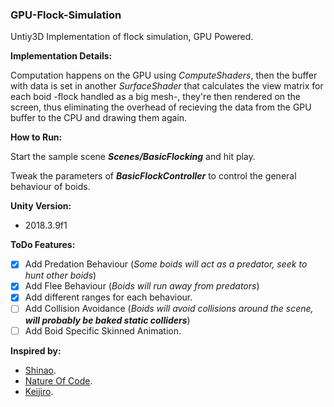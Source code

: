 ### GPU-Flock-Simulation
Untiy3D Implementation of flock simulation, GPU Powered.

**Implementation Details:**

Computation happens on the GPU using _ComputeShaders_, then the buffer with data is set in another _SurfaceShader_ that calculates the view matrix for each boid -flock handled as a big mesh-, they're then rendered on the screen, thus eliminating the overhead of recieving the data from the GPU buffer to the CPU and drawing them again.

**How to Run:**

Start the sample scene ***Scenes/BasicFlocking*** and hit play.

Tweak the parameters of ***BasicFlockController*** to control the general behaviour of boids.

**Unity Version:**

- 2018.3.9f1

**ToDo Features:**

- [x] Add Predation Behaviour (_Some boids will act as a predator, seek to hunt other boids_)
- [x] Add Flee Behaviour (_Boids will run away from predators_)
- [x] Add different ranges for each behaviour.
- [ ] Add Collision Avoidance (_Boids will avoid collisions around the scene, __will probably be baked static colliders___)
- [ ] Add Boid Specific Skinned Animation.

**Inspired by:**

* [Shinao](https://github.com/Shinao).
* [Nature Of Code](https://natureofcode.com/).
* [Keijiro](https://github.com/keijiro).
